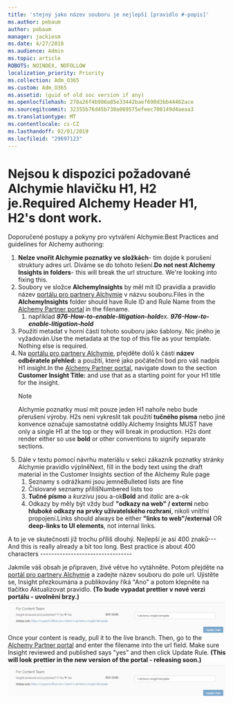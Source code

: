 ```yaml
---
title: 'stejný jako název souboru je nejlepší [pravidlo #-popis]'
ms.author: pebaum
author: pebaum
manager: jackiesm
ms.date: 4/27/2018
ms.audience: Admin
ms.topic: article
ROBOTS: NOINDEX, NOFOLLOW
localization_priority: Priority
ms.collection: Adm_O365
ms.custom: Adm_O365
ms.assetid: (guid of old soc version if any)
ms.openlocfilehash: 278a26f4b986a85e33442baef690d3bb44462ace
ms.sourcegitcommit: 32355b76d45b730a069575efeec708149d4aeaa3
ms.translationtype: MT
ms.contentlocale: cs-CZ
ms.lasthandoff: 02/01/2019
ms.locfileid: "29697123"
---
```

# <a name="required-alchemy-header-h1-h2s-dont-work"></a><span data-ttu-id="6ffc2-102">Nejsou k dispozici požadované Alchymie hlavičku H1, H2 je.</span><span class="sxs-lookup"><span data-stu-id="6ffc2-102">Required Alchemy Header H1, H2's dont work.</span></span>
<span data-ttu-id="6ffc2-103">Doporučené postupy a pokyny pro vytváření Alchymie:</span><span class="sxs-lookup"><span data-stu-id="6ffc2-103">Best Practices and guidelines for Alchemy authoring:</span></span>

1. <span data-ttu-id="6ffc2-p101">**Nelze vnořit Alchymie poznatky ve složkách**- tím dojde k porušení struktury adres url. Díváme se do tohoto řešení.</span><span class="sxs-lookup"><span data-stu-id="6ffc2-p101">**Do not nest Alchemy Insights in folders**- this will break the url structure. We're looking into fixing this.</span></span>
1. <span data-ttu-id="6ffc2-106">Soubory ve složce **AlchemyInsights** by měl mít ID pravidla a pravidlo název [portálu pro partnery Alchymie](https://alchemyportal.azurewebsites.net) v názvu souboru.</span><span class="sxs-lookup"><span data-stu-id="6ffc2-106">Files in the **AlchemyInsights** folder should have Rule ID and Rule Name from the [Alchemy Partner portal](https://alchemyportal.azurewebsites.net) in the filename.</span></span>
    1. <span data-ttu-id="6ffc2-p102">například ***976-How-to-enable-litigation-hold***</span><span class="sxs-lookup"><span data-stu-id="6ffc2-p102">ex. ***976-How-to-enable-litigation-hold***</span></span>
1. <span data-ttu-id="6ffc2-p103">Použití metadat v horní části tohoto souboru jako šablony. Nic jiného je vyžadován.</span><span class="sxs-lookup"><span data-stu-id="6ffc2-p103">Use the metadata at the top of this file as your template. Nothing else is required.</span></span>
1. <span data-ttu-id="6ffc2-111">Na [portálu pro partnery Alchymie](https://alchemyportal.azurewebsites.net), přejděte dolů k části **název odběratele přehled:** a použití, které jako počáteční bod pro váš nadpis H1 insight.</span><span class="sxs-lookup"><span data-stu-id="6ffc2-111">In the [Alchemy Partner portal](https://alchemyportal.azurewebsites.net), navigate down to the section **Customer Insight Title:** and use that as a starting point for your H1 title for the insight.</span></span> 
    > [!NOTE]
    > <span data-ttu-id="6ffc2-p104">Alchymie poznatky musí mít pouze jeden H1 nahoře nebo bude přerušení výroby. H2s není vykreslit tak použití **tučného písma** nebo jiné konvence označuje samostatné oddíly.</span><span class="sxs-lookup"><span data-stu-id="6ffc2-p104">Alchemy Insights MUST have only a single H1 at the top or they will break in production. H2s dont render either so use **bold** or other conventions to signify separate sections.</span></span>
1. <span data-ttu-id="6ffc2-114">Dále v textu pomocí návrhu materiálu v sekci zákazník poznatky stránky Alchymie pravidlo výplně</span><span class="sxs-lookup"><span data-stu-id="6ffc2-114">Next, fill in the body text using the draft material in the Customer Insights section of the Alchemy Rule page</span></span>
    1. <span data-ttu-id="6ffc2-115">Seznamy s odrážkami jsou jemné</span><span class="sxs-lookup"><span data-stu-id="6ffc2-115">Bulleted lists are fine</span></span>
    1. <span data-ttu-id="6ffc2-116">Číslované seznamy příliš</span><span class="sxs-lookup"><span data-stu-id="6ffc2-116">Numbered lists too</span></span>
    1. <span data-ttu-id="6ffc2-117">**Tučné písmo** a *kurzívu* jsou a-ok</span><span class="sxs-lookup"><span data-stu-id="6ffc2-117">**Bold** and *italic* are a-ok</span></span>
    1. <span data-ttu-id="6ffc2-118">Odkazy by měly být vždy buď **"odkazy na web" / externí** nebo **hluboké odkazy na prvky uživatelského rozhraní**, nikoli vnitřní propojení.</span><span class="sxs-lookup"><span data-stu-id="6ffc2-118">Links should always be either **"links to web"/external** OR **deep-links to UI elements**, not internal links.</span></span>

<span data-ttu-id="6ffc2-p105">A to je ve skutečnosti již trochu příliš dlouhý. Nejlepší je asi 400 znaků---</span><span class="sxs-lookup"><span data-stu-id="6ffc2-p105">And this is really already a bit too long. Best practice is about 400 characters ---------------------------------</span></span>

<span data-ttu-id="6ffc2-p106">Jakmile váš obsah je připraven, živé větve ho vytáhněte. Potom přejděte na [portál pro partnery Alchymie](https://alchemyportal.azurewebsites.net) a zadejte název souboru do pole url. Ujistěte se, Insight přezkoumána a publikovány říká "Ano" a potom klepněte na tlačítko Aktualizovat pravidlo. **(To bude vypadat prettier v nové verzi portálu - uvolnění brzy.)** 
 ![pole url](media/for-content-team.PNG)</span><span class="sxs-lookup"><span data-stu-id="6ffc2-p106">Once your content is ready, pull it to the live branch. Then, go to the [Alchemy Partner portal](https://alchemyportal.azurewebsites.net) and enter the filename into the url field. Make sure Insight reviewed and published says "yes" and then click Update Rule. **(This will look prettier in the new version of the portal - releasing soon.)**
![url field](media/for-content-team.PNG)</span></span>

